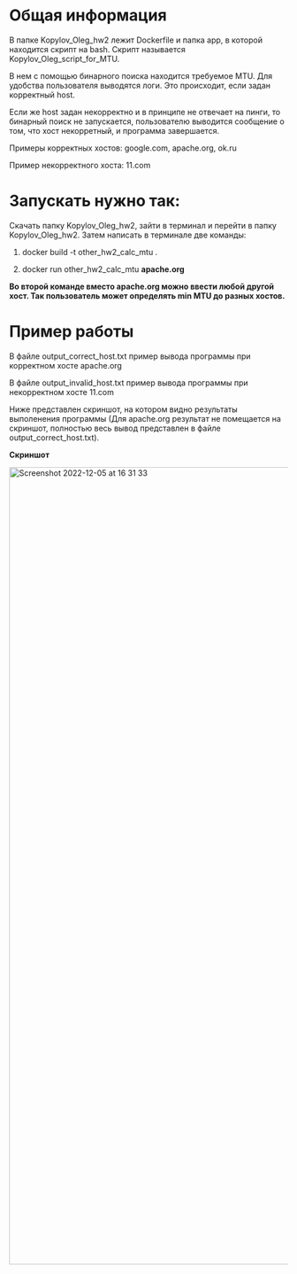 # Общая информация

В папке Kopylov_Oleg_hw2 лежит Dockerfile и папка app, в которой находится скрипт на bash. Скрипт называется Kopylov_Oleg_script_for_MTU.

В нем с помощью бинарного поиска находится требуемое MTU. Для удобства пользователя выводятся логи. Это происходит, если задан корректный host.

Если же host задан некорректно и в принципе не отвечает на пинги, то бинарный поиск не запускается, пользователю выводится сообщение о том, что хост некорретный, и программа завершается.

Примеры корректных хостов: google.com, apache.org, ok.ru

Пример некорректного хоста: 11.com

# Запускать нужно так:

Скачать папку Kopylov_Oleg_hw2, зайти в терминал и перейти в папку Kopylov_Oleg_hw2. Затем написать в терминале две команды:

1) docker build -t other_hw2_calc_mtu .

2) docker run other_hw2_calc_mtu **apache.org**

**Во второй команде вместо apache.org можно ввести любой другой хост. Так пользователь может определять min MTU до разных хостов.**

# Пример работы
В файле output_correct_host.txt пример вывода программы при корректном хосте apache.org

В файле output_invalid_host.txt пример вывода программы при некорректном хосте 11.com

Ниже представлен скриншот, на котором видно результаты выполенения программы (Для apache.org результат не помещается на скриншот, полностью весь вывод представлен в файле output_correct_host.txt).

**Скриншот**

<img width="1440" alt="Screenshot 2022-12-05 at 16 31 33" src="https://user-images.githubusercontent.com/55313421/205649387-bb998955-b3dc-45e3-91c7-dba58995e3d4.png">
